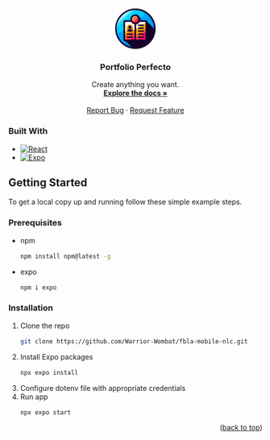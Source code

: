 <a name="readme-top"></a>

<br />
<div align="center">
  <a href="https://github.com/Warrior-Wombat/fbla-mobile-nlc">
    <img src="./assets/portfolio_logo_circle.png" alt="Logo" width="80" height="80">
  </a>

<h3 align="center">Portfolio Perfecto</h3>

  <p align="center">
    Create anything you want.
    <br />
    <a href="https://github.com/Warrior-Wombat/fbla-mobile-nlc"><strong>Explore the docs »</strong></a>
    <br />
    <br />
    <a href="https://github.com/Warrior-Wombat/fbla-mobile-nlc/issues/new?labels=bug&template=bug-report---.md">Report Bug</a>
    ·
    <a href="https://github.com/Warrior-Wombat/fbla-mobile-nlc/issues/new?labels=enhancement&template=feature-request---.md">Request Feature</a>
  </p>
</div>

### Built With

* [![React][React.js]][React-url]
* [![Expo][Expo.dev]][Expo-url]

<!-- GETTING STARTED -->
## Getting Started

To get a local copy up and running follow these simple example steps.

### Prerequisites

* npm
  ```sh
  npm install npm@latest -g
  ```
* expo
  ```sh
  npm i expo
  ```

### Installation
1. Clone the repo
   ```sh
   git clone https://github.com/Warrior-Wombat/fbla-mobile-nlc.git
   ```
2. Install Expo packages
   ```sh
   npx expo install
   ```
3. Configure dotenv file with appropriate credentials
4. Run app
   ```sh
   npx expo start
   ```

<p align="right">(<a href="#readme-top">back to top</a>)</p>

[React.js]: https://img.shields.io/badge/React-20232A?style=for-the-badge&logo=react&logoColor=61DAFB
[React-url]: https://reactjs.org/
[Expo.dev]: https://img.shields.io/badge/Expo-000020?style=for-the-badge&logo=expo&logoColor=white
[Expo-url]: https://expo.dev/
